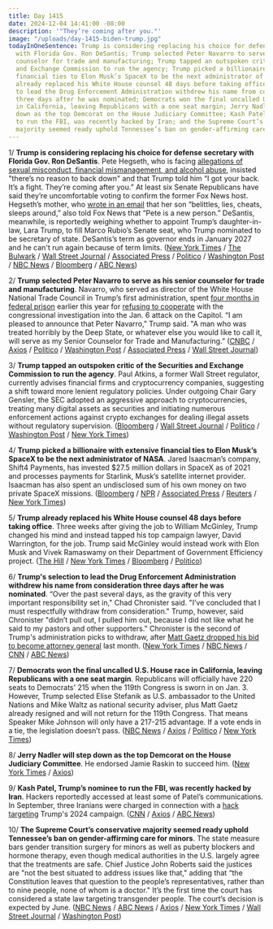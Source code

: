 ```yaml
---
title: Day 1415
date: 2024-12-04 14:41:00 -08:00
description: '"They’re coming after you."'
image: "/uploads/day-1415-biden-trump.jpg"
todayInOneSentence: Trump is considering replacing his choice for defense secretary
  with Florida Gov. Ron DeSantis; Trump selected Peter Navarro to serve as his senior
  counselor for trade and manufacturing; Trump tapped an outspoken critic of the Securities
  and Exchange Commission to run the agency; Trump picked a billionaire with extensive
  financial ties to Elon Musk’s SpaceX to be the next administrator of NASA; Trump
  already replaced his White House counsel 48 days before taking office; Trump's selection
  to lead the Drug Enforcement Administration withdrew his name from consideration
  three days after he was nominated; Democrats won the final uncalled U.S. House race
  in California, leaving Republicans with a one seat margin; Jerry Nadler will step
  down as the top Demcorat on the House Judiciary Committee; Kash Patel, Trump’s nominee
  to run the FBI, was recently hacked by Iran; and the Supreme Court’s conservative
  majority seemed ready uphold Tennessee’s ban on gender-affirming care for minors.
---
```


1/ **Trump is considering replacing his choice for defense secretary with Florida Gov. Ron DeSantis**. Pete Hegseth, who is facing [allegations of sexual misconduct, financial mismanagement, and alcohol abuse](https://whatthefuckjusthappenedtoday.com/2024/12/02/day-1413/#3-trump%E2%80%99s-pick-to-lead-the-departmen), insisted "there’s no reason to back down" and that Trump told him “I got your back. It’s a fight. They’re coming after you.” At least six Senate Republicans have said they’re uncomfortable voting to confirm the former Fox News host. Hegseth’s mother, who [wrote in an email](https://whatthefuckjusthappenedtoday.com/2024/12/02/day-1413/#3-trump%E2%80%99s-pick-to-lead-the-departmen) that her son “belittles, lies, cheats, sleeps around,” also told Fox News that “Pete is a new person.” DeSantis, meanwhile, is reportedly weighing whether to appoint Trump’s daughter-in-law, Lara Trump, to fill Marco Rubio’s Senate seat, who Trump nominated to be secretary of state. DeSantis’s term as governor ends in January 2027 and he can't run again because of term limits. ([New York Times](https://www.nytimes.com/2024/12/04/us/politics/hegseth-trump-defense.html) / [The Bulwark](https://www.thebulwark.com/p/trump-talks-to-desantis-about-replacing-hegseth-secretary-defense-florida) / [Wall Street Journal](https://www.wsj.com/politics/policy/trump-mulls-replacing-pete-hegseth-with-florida-gov-ron-desantis-8f682ad2) / [Associated Press](https://apnews.com/article/trump-hegseth-pentagon-desantis-senate-allegations-3cb8c7d7bb555ed075cbbb4e8dad0741) / [Politico](https://www.politico.com/live-updates/2024/12/04/congress/hegseth-in-a-lot-of-trouble-00192629) / [Washington Post](https://www.washingtonpost.com/politics/2024/12/04/trump-administration-transition/) / [NBC News](https://www.nbcnews.com/politics/donald-trump/trump-considers-replacing-pete-hegseth-embattled-secretary-defense-pic-rcna182777) / [Bloomberg](https://www.bloomberg.com/news/articles/2024-12-04/trump-considers-replacing-hegseth-with-desantis-as-pentagon-head) / [ABC News](https://abcnews.go.com/Politics/pete-hegseth-back-scrutiny-grows-misconduct-allegations/story?id=116444894))

2/ **Trump selected Peter Navarro to serve as his senior counselor for trade and manufacturing**. Navarro, who served as director of the White House National Trade Council in Trump’s first administration, spent [four months in federal prison](https://whatthefuckjusthappenedtoday.com/2024/03/19/day-1155/#5-former-trump-white-house-adviser-p) earlier this year for [refusing to cooperate](https://whatthefuckjusthappenedtoday.com/2024/01/25/day-1101/#4-peter-navarro-%E2%80%93-who-claimed-credit) with the congressional investigation into the Jan. 6 attack on the Capitol. “I am pleased to announce that Peter Navarro," Trump said. "A man who was treated horribly by the Deep State, or whatever else you would like to call it, will serve as my Senior Counselor for Trade and Manufacturing.” ([CNBC](https://www.cnbc.com/2024/12/04/trump-picks-peter-navarro-as-top-trade-advisor.html) / [Axios](https://www.axios.com/2024/12/04/trump-peter-navarro-trade-manufacturing-senior-counselor) / [Politico](https://www.politico.com/live-updates/2024/12/04/congress/navarro-00192580) / [Washington Post](https://www.washingtonpost.com/politics/2024/12/04/trump-administration-transition/#link-2QQL77WG3ZEDJNCE5NQYOPJVZE) / [Associated Press](https://apnews.com/article/trump-transition-peter-navarro-nasa-isaacman-2566b318a1f82ad17d8d1abf17e9d218) / [Wall Street Journal](https://www.wsj.com/politics/elections/trump-picks-peter-navarro-as-trade-adviser-db680346))

3/ **Trump tapped an outspoken critic of the Securities and Exchange Commission to run the agency**. Paul Atkins, a former Wall Street regulator, currently advises financial firms and cryptocurrency companies, suggesting a shift toward more lenient regulatory policies. Under outgoing Chair Gary Gensler, the SEC adopted an aggressive  approach to cryptocurrencies, treating many digital assets as securities and initiating numerous enforcement actions against crypto exchanges for dealing illegal assets without regulatory supervision. ([Bloomberg](https://www.bloomberg.com/news/articles/2024-12-04/trump-names-paul-atkins-as-sec-chair) / [Wall Street Journal](https://www.wsj.com/finance/regulation/trump-picks-paul-atkins-to-run-sec-bd290d3c) / [Politico](https://www.politico.com/live-updates/2024/12/04/congress/trump-taps-faulkender-for-no-2-treasury-job-00192596) / [Washington Post](https://www.washingtonpost.com/business/2024/12/04/paul-atkins-donald-trump-sec/) / [New York Times](https://www.nytimes.com/2024/12/04/business/trump-sec-paul-atkins.html))

4/ **Trump picked a billionaire with extensive financial ties to Elon Musk’s SpaceX to be the next administrator of NASA**. Jared Isaacman’s company, Shift4 Payments, has invested $27.5 million dollars in SpaceX as of 2021 and processes payments for Starlink, Musk’s satellite internet provider. Isaacman has also spent an undisclosed sum of his own money on two private SpaceX missions. ([Bloomberg](https://www.bloomberg.com/news/articles/2024-12-04/trump-picks-jared-isaacman-as-nasa-administrator) / [NPR](https://www.npr.org/2024/12/04/nx-s1-5215889/trump-chooses-billionaire-astronaut-jared-isaacman-to-run-nasa) / [Associated Press](https://apnews.com/article/jared-isaacman-nasa-administrator-elon-musk-fb4662fac78ed7cecc25e4cdfb6ae46e) / [Reuters](https://www.reuters.com/world/us/trump-picks-jared-isaacman-head-nasa-2024-12-04/) / [New York Times](https://www.nytimes.com/2024/12/04/science/jared-isaacman-trump-nasa.html))

5/ **Trump already replaced his White House counsel 48 days before taking office**. Three weeks after giving the job to William McGinley, Trump changed his mind and instead tapped his top campaign lawyer, David Warrington, for the job. Trump said McGinley would instead work with Elon Musk and Vivek Ramaswamy on their Department of Government Efficiency project. ([The Hill](https://thehill.com/homenews/administration/5022449-trump-white-house-counsel-warrington/) / [New York Times](https://www.nytimes.com/2024/12/04/us/politics/trump-replaces-white-house-counsel.html) / [Bloomberg](https://www.bloomberg.com/news/articles/2024-12-04/trump-swaps-white-house-counsel-pick-tapping-david-warrington) / [Politico](https://www.politico.com/live-updates/2024/12/04/congress/donald-trump-white-house-counsel-00192611))

6/ **Trump's selection to lead the Drug Enforcement Administration withdrew his name from consideration three days after he was nominated**. “Over the past several days, as the gravity of this very important responsibility set in," Chad Chronister said. "I’ve concluded that I must respectfully withdraw from consideration." Trump, however, said Chronister "didn’t pull out, I pulled him out, because I did not like what he said to my pastors and other supporters." Chronister is the second of Trump's administration picks to withdraw, after [Matt Gaetz dropped his bid to become attorney general](https://whatthefuckjusthappenedtoday.com/2024/11/21/day-1402/#1-matt-gaetz-withdrew-his-name-from) last month. ([New York Times](https://www.nytimes.com/2024/12/03/us/politics/chad-chronister-dea-trump.html) / [NBC News](https://www.nbcnews.com/politics/donald-trump/trump-pick-dea-administrator-withdraws-consideration-rcna182755) / [CNN](https://www.cnn.com/2024/12/03/politics/chad-chronister-trump-dea-withdraws/index.html) / [ABC News](https://abcnews.go.com/Politics/trumps-dea-selection-chad-chronister-withdraws-consideration/story?id=116431966))

7/ **Democrats won the final uncalled U.S. House race in California, leaving Republicans with a one seat margin**. Republicans will officially have 220 seats to Democrats' 215 when the 119th Congress is sworn in on Jan. 3. However, Trump selected Elise Stefanik as U.S. ambassador to the United Nations and Mike Waltz as national security adviser, plus Matt Gaetz already resigned and will not return for the 119th Congress. That means Speaker Mike Johnson will only have a 217-215 advantage. If a vote ends in a tie, the legislation doesn’t pass. ([NBC News](https://www.nbcnews.com/politics/2024-election/democrats-flip-final-house-seat-2024-elections-republicans-rcna182554) / [Axios](https://www.axios.com/2024/12/04/house-republican-majority-democrats-california) / [Politico](https://www.politico.com/live-updates/2024/12/04/congress/johnson-thin-majority-trump-agenda-gop-00192558) / [New York Times](https://www.nytimes.com/2024/12/04/us/politics/california-house-gray-duarte.html))

8/ **Jerry Nadler will step down as the top Demcorat on the House Judiciary Committee**. He endorsed Jamie Raskin to succeed him. ([New York Times](https://www.nytimes.com/2024/12/04/us/politics/nadler-raskin-judiciary-committee.html) / [Axios](https://www.axios.com/2024/12/04/nadler-judiciary-committee-raskin-house-democrats))

9/ **Kash Patel, Trump’s nominee to run the FBI, was recently hacked by Iran**. Hackers reportedly accessed at least some of Patel’s communications. In September, three Iranians were charged in connection with a [hack](https://whatthefuckjusthappenedtoday.com/2024/08/12/day-1301/#1-trump%E2%80%99s-presidential-campaign-was) [targeting](https://whatthefuckjusthappenedtoday.com/2024/09/24/day-1344/#4-trump%E2%80%99s-campaign-continued-to-be-h) Trump's 2024 campaign. ([CNN](https://www.cnn.com/2024/12/03/politics/kash-patel-targeted-iran-hack/index.html) / [Axios](https://www.axios.com/2024/12/04/kash-patel-trump-pick-fbi-director-iran-hack) / [ABC News](https://abcnews.go.com/Politics/kash-patel-trumps-pick-lead-fbi-hit-iranian/story?id=116436241))

10/ **The Supreme Court’s conservative majority seemed ready uphold Tennessee’s ban on gender-affirming care for minors**. The state measure bars gender transition surgery for minors as well as puberty blockers and hormone therapy, even though medical authorities in the U.S. largely agree that the treatments are safe. Chief Justice John Roberts said the justices are "not the best situated to address issues like that," adding that “the Constitution leaves that question to the people’s representatives, rather than to nine people, none of whom is a doctor." It’s the first time the court has considered a state law targeting transgender people. The court’s decision is expected by June. ([NBC News](https://www.nbcnews.com/politics/supreme-court/supreme-court-tackles-state-bans-treatments-transgender-youth-rcna182517) / [ABC News](https://abcnews.go.com/Politics/landmark-supreme-court-case-weighs-gender-affirming-care/story?id=116232587) / [Axios](https://www.axios.com/2024/12/04/supreme-court-trans-health-care) / [New York Times](https://www.nytimes.com/live/2024/12/04/us/supreme-court-transgender-care) / [Wall Street Journal](https://www.wsj.com/us-news/law/supreme-court-transgender-healthcare-gender-transition-hearing-60b81182) / [Washington Post](https://www.washingtonpost.com/politics/2024/12/04/supreme-court-transgender-rights-case/))